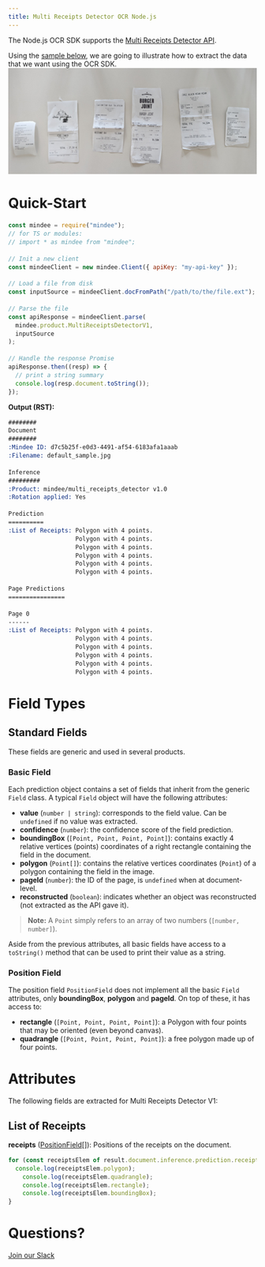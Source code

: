 ```yaml
---
title: Multi Receipts Detector OCR Node.js
---
```

The Node.js OCR SDK supports the [Multi Receipts Detector API](https://platform.mindee.com/mindee/multi_receipts_detector).

Using the [sample below](https://github.com/mindee/client-lib-test-data/blob/main/products/multi_receipts_detector/default_sample.jpg), we are going to illustrate how to extract the data that we want using the OCR SDK.
![Multi Receipts Detector sample](https://github.com/mindee/client-lib-test-data/blob/main/products/multi_receipts_detector/default_sample.jpg?raw=true)

# Quick-Start
```js
const mindee = require("mindee");
// for TS or modules:
// import * as mindee from "mindee";

// Init a new client
const mindeeClient = new mindee.Client({ apiKey: "my-api-key" });

// Load a file from disk
const inputSource = mindeeClient.docFromPath("/path/to/the/file.ext");

// Parse the file
const apiResponse = mindeeClient.parse(
  mindee.product.MultiReceiptsDetectorV1,
  inputSource
);

// Handle the response Promise
apiResponse.then((resp) => {
  // print a string summary
  console.log(resp.document.toString());
});
```

**Output (RST):**
```rst
########
Document
########
:Mindee ID: d7c5b25f-e0d3-4491-af54-6183afa1aaab
:Filename: default_sample.jpg

Inference
#########
:Product: mindee/multi_receipts_detector v1.0
:Rotation applied: Yes

Prediction
==========
:List of Receipts: Polygon with 4 points.
                   Polygon with 4 points.
                   Polygon with 4 points.
                   Polygon with 4 points.
                   Polygon with 4 points.
                   Polygon with 4 points.

Page Predictions
================

Page 0
------
:List of Receipts: Polygon with 4 points.
                   Polygon with 4 points.
                   Polygon with 4 points.
                   Polygon with 4 points.
                   Polygon with 4 points.
                   Polygon with 4 points.
```

# Field Types
## Standard Fields
These fields are generic and used in several products.

### Basic Field
Each prediction object contains a set of fields that inherit from the generic `Field` class.
A typical `Field` object will have the following attributes:

* **value** (`number | string`): corresponds to the field value. Can be `undefined` if no value was extracted.
* **confidence** (`number`): the confidence score of the field prediction.
* **boundingBox** (`[Point, Point, Point, Point]`): contains exactly 4 relative vertices (points) coordinates of a right rectangle containing the field in the document.
* **polygon** (`Point[]`): contains the relative vertices coordinates (`Point`) of a polygon containing the field in the image.
* **pageId** (`number`): the ID of the page, is `undefined` when at document-level.
* **reconstructed** (`boolean`): indicates whether an object was reconstructed (not extracted as the API gave it).

> **Note:** A `Point` simply refers to an array of two numbers (`[number, number]`).


Aside from the previous attributes, all basic fields have access to a `toString()` method that can be used to print their value as a string.


### Position Field
The position field `PositionField` does not implement all the basic `Field` attributes, only **boundingBox**, **polygon** and **pageId**. On top of these, it has access to:

* **rectangle** (`[Point, Point, Point, Point]`): a Polygon with four points that may be oriented (even beyond canvas).
* **quadrangle** (`[Point, Point, Point, Point]`): a free polygon made up of four points.

# Attributes
The following fields are extracted for Multi Receipts Detector V1:

## List of Receipts
**receipts** ([PositionField](#position-field)[]): Positions of the receipts on the document.

```js
for (const receiptsElem of result.document.inference.prediction.receipts) {
  console.log(receiptsElem.polygon);
    console.log(receiptsElem.quadrangle);
    console.log(receiptsElem.rectangle);
    console.log(receiptsElem.boundingBox);
}
```

# Questions?
[Join our Slack](https://join.slack.com/t/mindee-community/shared_invite/zt-1jv6nawjq-FDgFcF2T5CmMmRpl9LLptw)
